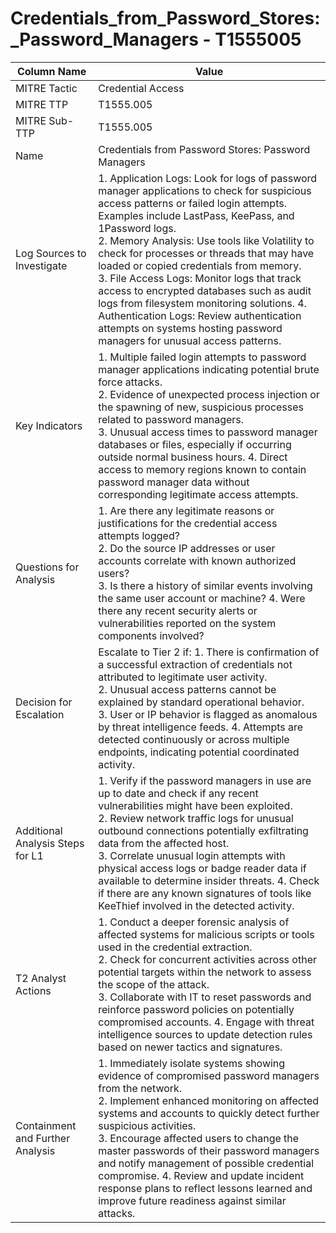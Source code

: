 # Credentials_from_Password_Stores:_Password_Managers - T1555005

| Column Name | Value |
|-------------|-------|
| MITRE Tactic | Credential Access |
| MITRE TTP | T1555.005 |
| MITRE Sub-TTP | T1555.005 |
| Name | Credentials from Password Stores: Password Managers |
| Log Sources to Investigate | 1. Application Logs: Look for logs of password manager applications to check for suspicious access patterns or failed login attempts. Examples include LastPass, KeePass, and 1Password logs.<br>2. Memory Analysis: Use tools like Volatility to check for processes or threads that may have loaded or copied credentials from memory.<br>3. File Access Logs: Monitor logs that track access to encrypted databases such as audit logs from filesystem monitoring solutions. 4. Authentication Logs: Review authentication attempts on systems hosting password managers for unusual access patterns. |
| Key Indicators | 1. Multiple failed login attempts to password manager applications indicating potential brute force attacks.<br>2. Evidence of unexpected process injection or the spawning of new, suspicious processes related to password managers.<br>3. Unusual access times to password manager databases or files, especially if occurring outside normal business hours. 4. Direct access to memory regions known to contain password manager data without corresponding legitimate access attempts. |
| Questions for Analysis | 1. Are there any legitimate reasons or justifications for the credential access attempts logged?<br>2. Do the source IP addresses or user accounts correlate with known authorized users?<br>3. Is there a history of similar events involving the same user account or machine? 4. Were there any recent security alerts or vulnerabilities reported on the system components involved? |
| Decision for Escalation | Escalate to Tier 2 if: 1. There is confirmation of a successful extraction of credentials not attributed to legitimate user activity.<br>2. Unusual access patterns cannot be explained by standard operational behavior.<br>3. User or IP behavior is flagged as anomalous by threat intelligence feeds. 4. Attempts are detected continuously or across multiple endpoints, indicating potential coordinated activity. |
| Additional Analysis Steps for L1 | 1. Verify if the password managers in use are up to date and check if any recent vulnerabilities might have been exploited.<br>2. Review network traffic logs for unusual outbound connections potentially exfiltrating data from the affected host.<br>3. Correlate unusual login attempts with physical access logs or badge reader data if available to determine insider threats. 4. Check if there are any known signatures of tools like KeeThief involved in the detected activity. |
| T2 Analyst Actions | 1. Conduct a deeper forensic analysis of affected systems for malicious scripts or tools used in the credential extraction.<br>2. Check for concurrent activities across other potential targets within the network to assess the scope of the attack.<br>3. Collaborate with IT to reset passwords and reinforce password policies on potentially compromised accounts. 4. Engage with threat intelligence sources to update detection rules based on newer tactics and signatures. |
| Containment and Further Analysis | 1. Immediately isolate systems showing evidence of compromised password managers from the network.<br>2. Implement enhanced monitoring on affected systems and accounts to quickly detect further suspicious activities.<br>3. Encourage affected users to change the master passwords of their password managers and notify management of possible credential compromise. 4. Review and update incident response plans to reflect lessons learned and improve future readiness against similar attacks. |
